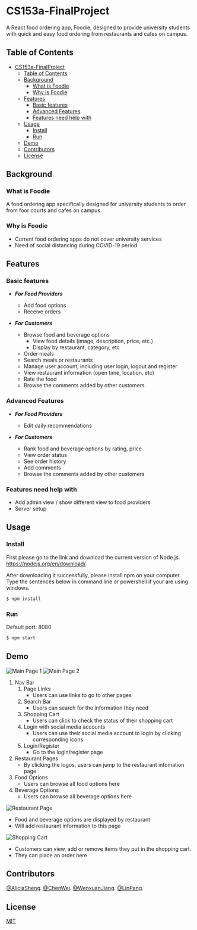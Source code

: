 # CS153a-FinalProject

A React food ordering app, Foodie, designed to provide university students with quick and easy food ordering from restaurants and cafes on campus.

## Table of Contents

- [CS153a-FinalProject](#cs153a-finalproject)
  - [Table of Contents](#table-of-contents)
  - [Background](#background)
    - [What is Foodie](#what-is-foodie)
    - [Why is Foodie](#why-is-foodie)
  - [Features](#features)
    - [Basic features](#basic-features)
    - [Advanced Features](#advanced-features)
    - [Features need help with](#features-need-help-with)
  - [Usage](#usage)
    - [Install](#install)
    - [Run](#run)
  - [Demo](#demo)
  - [Contributors](#contributors)
  - [License](#license)

## Background

### What is Foodie

A food ordering app specifically designed for university students to order from foor courts and cafes on campus.

### Why is Foodie

- Current food ordering apps do not cover university services
- Need of social distancing during COVID-19 period

## Features

### Basic features

- ***For Food Providers***

  - Add food options
  - Receive orders
  
- ***For Customers***

  - Browse food and beverage options
    - View food details (image, description, price, etc.)
    - Display by restaurant, category, etc
  - Order meals
  - Search meals or restaurants
  - Manage user account, including user login, logout and register
  - View restaurant information (open time, location, etc)
  - Rate the food
  - Browse the comments added by other customers

### Advanced Features 

- ***For Food Providers***

  - Edit daily recommendations
  
- ***For Customers***

  - Rank food and beverage options by rating, price
  - View order status
  - See order history
  - Add comments
  - Browse the comments added by other customers

### Features need help with

- Add admin view / show different view to food providers
- Server setup

## Usage

### Install

First please go to the link and download the current version of Node.js.
https://nodejs.org/en/download/

After downloading it successfully, please install npm on your computer.
Type the sentences below in command line or powershell if your are using windows.

```sh
$ npm install
```

### Run

Default port: 8080

```sh
$ npm start
```

## Demo

![Main Page 1](https://github.com/Alicia-Sheng/CS153a-FinalProject/blob/master/media/screeshot/screenshot1.png)
![Main Page 2](https://github.com/Alicia-Sheng/CS153a-FinalProject/blob/master/media/screeshot/screenshot2.png)
1.  Nav Bar
    1.  Page Links
        * Users can use links to go to other pages
    2.  Search Bar
        * Users can search for the information they need
    3.  Shopping Cart
        * Users can click to check the status of their shopping cart
    4.  Login with social media accounts
        * Users can use their social media account to login by clicking corresponding icons
    5.  Login/Register
        * Go to the login/register page
2.  Restaurant Pages
    * By clicking the logos, users can jump to the restaurant infomation page
3.  Food Options
    * Users can browse all food options here
4.  Beverage Options
    * Users can browse all beverage options here

![Restaurant Page](https://github.com/Alicia-Sheng/CS153a-FinalProject/blob/master/media/screeshot/screenshot3.png)

  * Food and beverage options are displayed by restaurant
  * Will add restaurant information to this page

![Shopping Cart](https://github.com/Alicia-Sheng/CS153a-FinalProject/blob/master/media/screeshot/screenshot4.png)

  * Customers can view, add or remove items they put in the shopping cart.
  * They can place an order here

## Contributors

[@AliciaSheng](https://github.com/Alicia-Sheng).
[@ChenWei](https://github.com/MRSA-J).
[@WenxuanJiang](https://github.com/wenxuanjiang93).
[@LinPang](https://github.com/L-Pang).

## License

[MIT](LICENSE)
